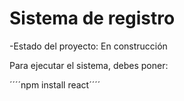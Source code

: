 <h1>Sistema de registro</h1>

-Estado del proyecto: En construcción

Para ejecutar el sistema, debes poner:

´´´´npm install react´´´´
